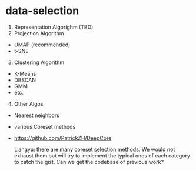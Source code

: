 # data-selection

1. Representation Algorighm (TBD)
2. Projection Algorithm
 * UMAP (recommended)
 * t-SNE
3. Clustering Algorithm
 * K-Means
 * DBSCAN
 * GMM
 * etc.
4. Other Algos
 * Nearest neighbors
 * various Coreset methods
 * https://github.com/PatrickZH/DeepCore

   Liangyu: there are many coreset selection methods. We would not exhaust them but will try to implement the typical ones of each category to catch the gist.
   Can we get the codebase of previous work?

